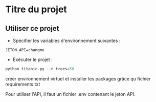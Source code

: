 # Titre du projet
## Utiliser ce projet

- Spécifier les variables d'environnement suivantes :
```
JETON_API=changme
```
- Exécuter le projet :
```python
python titanic.py --n_trees=50
```
créer environnement virtuel et installer les packages grâce qu fichier requirements.txt

Pour utiliser l'API, il faut un fichier .env contenant le jeton API.
